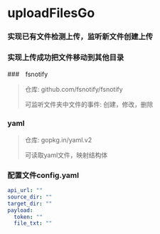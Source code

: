 ﻿# uploadFilesGo
### 实现已有文件检测上传，监听新文件创建上传
### 实现上传成功把文件移动到其他目录
###　fsnotify
> 仓库: github.com/fsnotify/fsnotify
> 
> 可监听文件夹中文件的事件: 创建，修改，删除
### yaml
> 仓库: gopkg.in/yaml.v2
> 
> 可读取yaml文件，映射结构体

### 配置文件config.yaml
```yaml
api_url: ""
source_dir: ""
target_dir: ""
payload:
  token: ""
  file_txt: ""
```


